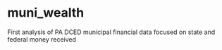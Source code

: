 # muni_wealth
First analysis of PA DCED municipal financial data focused on state and federal money received
